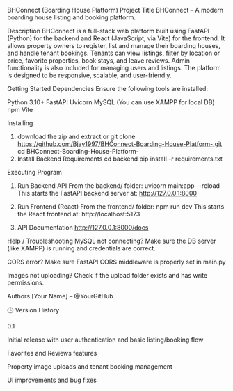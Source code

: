 BHConnect (Boarding House Platform)
Project Title
BHConnect – A modern boarding house listing and booking platform.

Description
BHConnect is a full-stack web platform built using FastAPI (Python) for the backend and React (JavaScript, via Vite) for the frontend. It allows property owners to register, list and manage their boarding houses, and handle tenant bookings. Tenants can view listings, filter by location or price, favorite properties, book stays, and leave reviews. Admin functionality is also included for managing users and listings. The platform is designed to be responsive, scalable, and user-friendly.

Getting Started
Dependencies
Ensure the following tools are installed:

Python 3.10+
FastAPI
Uvicorn
MySQL (You can use XAMPP for local DB)
npm 
Vite 

Installing
1. download the zip and extract or
git clone https://github.com/Bjay1997/BHConnect-Boarding-House-Platform-.git
cd BHConnect-Boarding-House-Platform-
2. Install Backend Requirements
cd backend
pip install -r requirements.txt


Executing Program
1. Run Backend API
From the backend/ folder:
uvicorn main:app --reload
This starts the FastAPI backend server at:
http://127.0.0.1:8000

2. Run Frontend (React)
From the frontend/ folder:
npm run dev
This starts the React frontend at:
http://localhost:5173

3. API Documentation 
http://127.0.0.1:8000/docs

Help / Troubleshooting
MySQL not connecting? Make sure the DB server (like XAMPP) is running and credentials are correct.

CORS error? Make sure FastAPI CORS middleware is properly set in main.py

Images not uploading? Check if the upload folder exists and has write permissions.

Authors
[Your Name] – @YourGitHub

🕒 Version History

0.1

Initial release with user authentication and basic listing/booking flow

Favorites and Reviews features

Property image uploads and tenant booking management

UI improvements and bug fixes

